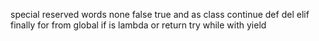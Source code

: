 special reserved words
none
false
true
and
as
class
continue
def
del
elif
finally
for
from
global
if
is
lambda
or
return
try
while
with
yield